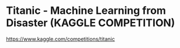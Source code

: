 # Titanic - Machine Learning from Disaster (KAGGLE COMPETITION) 
https://www.kaggle.com/competitions/titanic 
